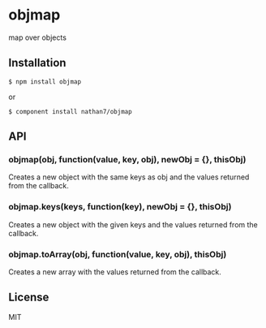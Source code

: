 
# objmap

  map over objects

## Installation

    $ npm install objmap

  or

    $ component install nathan7/objmap

## API

### objmap(obj, function(value, key, obj), newObj = {}, thisObj)

  Creates a new object with the same keys as obj and the values returned from the callback.

### objmap.keys(keys, function(key), newObj = {}, thisObj)

  Creates a new object with the given keys and the values returned from the callback.

### objmap.toArray(obj, function(value, key, obj), thisObj)

  Creates a new array with the values returned from the callback.

## License

  MIT
